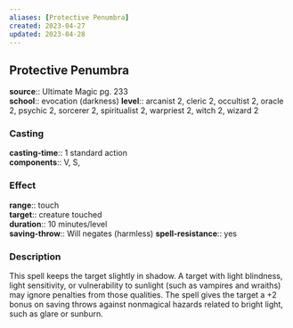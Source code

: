 ```yaml
---
aliases: [Protective Penumbra]
created: 2023-04-27
updated: 2023-04-28
---
```


## Protective Penumbra

**source**:: Ultimate Magic pg. 233  
**school**:: evocation (darkness)
**level**:: arcanist 2, cleric 2, occultist 2, oracle 2, psychic 2, sorcerer 2, spiritualist 2, warpriest 2, witch 2, wizard 2

### Casting

**casting-time**:: 1 standard action  
**components**:: V, S,

### Effect

**range**:: touch  
**target**:: creature touched  
**duration**:: 10 minutes/level  
**saving-throw**:: Will negates (harmless)
**spell-resistance**:: yes

### Description

This spell keeps the target slightly in shadow. A target with light blindness, light sensitivity, or vulnerability to sunlight (such as vampires and wraiths) may ignore penalties from those qualities. The spell gives the target a +2 bonus on saving throws against nonmagical hazards related to bright light, such as glare or sunburn.
